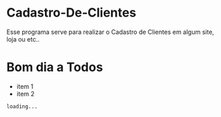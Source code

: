 # Cadastro-De-Clientes
Esse programa serve para realizar o Cadastro de Clientes em algum site, loja ou etc..

# Bom dia a Todos

* item 1
* item 2


```
loading...
```

